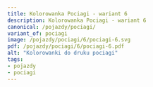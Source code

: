 ```yaml
---
title: Kolorowanka Pociagi - wariant 6
description: Kolorowanka Pociagi - wariant 6
canonical: /pojazdy/pociagi/
variant_of: pociagi
image: /pojazdy/pociagi/6/pociagi-6.svg
pdf: /pojazdy/pociagi/6/pociagi-6.pdf
alt: "Kolorowanki do druku pociagi"
tags:
- pojazdy
- pociagi
---
```

